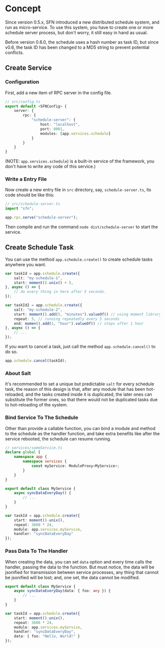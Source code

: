 <!-- title: Schedule; order: 17 -->
# Concept

Since version 0.5.x, SFN introduced a new distributed schedule system, and run 
as micro-service. To use this system, you have to create one or more schedule 
server process, but don't worry, it still easy in hand as usual.

Before version 0.6.0, the schedule uses a hash number as task ID, but since 
v0.6, the task ID has been changed to a MD5 string to prevent potential
conflicts.

## Create Service

### Configuration

First, add a new item of RPC server in the config file.

```typescript
// src/config.ts
export default <SFNConfig> {
    server: {
        rpc: {
            "schedule-server": {
                host: "localhost",
                port: 8001,
                modules: [app.services.schedule]
            }
        }
    }
}
```

(NOTE: `app.services.schedule`) is a built-in service of the framework, you 
don't have to write any code of this service.)

### Write a Entry File

Now create a new entry file in `src` directory, say, `schedule-server.ts`, its
code should be like this:

```typescript
// src/schedule-server.ts
import "sfn";

app.rpc.serve("schedule-server");
```

Then compile and run the command `node dist/schedule-server` to start the 
service.

## Create Schedule Task

You can use the method `app.schedule.create()` to create schedule tasks anywhere
you want.

```typescript
var taskId = app.schedule.create({
    salt: "my-schedule-1",
    start: moment().unix() + 5,
}, async () => {
    // do every thing in here after 5 seconds.
});

var taskId2 = app.schedule.create({
    salt: "my-schedule-2",
    start: moment().add(5, "minutes").valueOf() // using moment library
    repeat: 5, // running repeatedly every 5 seconds
    end: momen().add(1, "hour").valueOf() // stops after 1 hour
}, async () => {
    // ...
});
```

If you want to cancel a task, just call the method `app.schedule.cancel()` to do
so.

```typescript
app.schedule.cancel(taskId);
```

### About Salt

It's recommended to set a unique but predictable `salt` for every schedule task,
the reason of this design is that, after any module that has been hot-reloaded,
and the tasks created inside it is duplicated, the later ones can substitute the
former ones, so that there would not be duplicated tasks due to hot-reloading of
the system.


### Bind Service To The Schedule

Other than provide a callable function, you can bind a module and method to the
schedule as the handler function, and take extra benefits like after the service 
rebooted, the schedule can resume running.

```typescript
// services/someService.ts
declare global {
    namespace app {
        namespace services {
            const myService: ModuleProxy<MyService>;
        }
    }
}

export default class MyService {
    async syncDataEveryDay() {
        // ...
    }
}

var taskId = app.schedule.create({
    start: moment().unix(),
    repeat: 3600 * 24,
    module: app.services.myService,
    handler: "syncDataEveryDay"
});
```

### Pass Data To The Handler

When creating the data, you can set `data` option and every time calls the
handler, passing the data to the function. But must notice, the data will be 
jsonified for transmission between service processes, any thing that cannot be 
jsonified will be lost; and, one set, the data cannot be modified.

```typescript
export default class MyService {
    async syncDataEveryDay(data: { foo: any }) {
        // ...
    }
}

var taskId = app.schedule.create({
    start: moment().unix(),
    repeat: 3600 * 24,
    module: app.services.myService,
    handler: "syncDataEveryDay",
    data: { foo: "Hello, World!" }
});
```